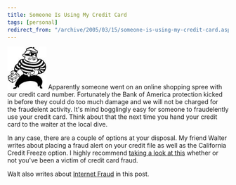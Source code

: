 ```yaml
---
title: Someone Is Using My Credit Card
tags: [personal]
redirect_from: "/archive/2005/03/15/someone-is-using-my-credit-card.aspx/"
---
```


![Crook](/images/crook.jpg) Apparently someone went on an online
shopping spree with our credit card number. Fortunately the Bank of
America protection kicked in before they could do too much damage and we
will not be charged for the fraudelent activity. It's mind bogglingly
easy for someone to fraudelently use your credit card. Think about that
the next time you hand your credit card to the waiter at the local dive.

In any case, there are a couple of options at your disposal. My friend
Walter writes about placing a fraud alert on your credit file as well as
the California Credit Freeze option. I highly recommend [taking a look
at
this](http://spaces.msn.com/members/waltimate/Blog/cns!1pCvw_V_FwCgTXneX4GXlXLw!174.entry)
whether or not you've been a victim of credit card fraud.

Walt also writes about [Internet
Fraud](http://spaces.msn.com/members/waltimate/Blog/cns!1pCvw_V_FwCgTXneX4GXlXLw!172.entry)
in this post.

